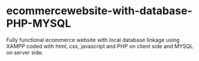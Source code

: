 # ecommercewebsite-with-database-PHP-MYSQL
Fully functional ecommerce website with local database linkage using XAMPP coded with html, css, javascript and PHP on client side and MYSQL on server side.
